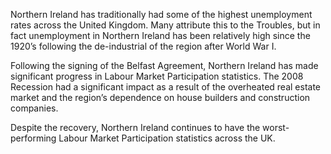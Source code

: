 Northern Ireland has traditionally had some of the highest unemployment rates across the United Kingdom. Many attribute this to the Troubles, but in fact unemployment in Northern Ireland has been relatively high since the 1920’s following the de-industrial of the region after World War I.

Following the signing of the Belfast Agreement, Northern Ireland has made significant progress in Labour Market Participation statistics. The 2008 Recession had a significant impact as a result of the overheated real estate market and the region’s dependence on house builders and construction companies.

Despite the recovery, Northern Ireland continues to have the worst-performing Labour Market Participation statistics across the UK.